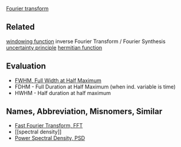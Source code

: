 [Fourier transform](https://en.wikipedia.org/wiki/Fourier_transform)

## Related
[windowing function](https://en.wikipedia.org/wiki/Window_function)
inverse Fourier Transform / Fourier Synthesis
[uncertainty principle](https://en.wikipedia.org/wiki/Fourier_transform#Uncertainty_principle)
[hermitian function](https://en.wikipedia.org/wiki/Hermitian_function)

## Evaluation
* [FWHM, Full Width at Half Maximum](https://en.wikipedia.org/wiki/Full_width_at_half_maximum)
 * FDHM - Full Duration at Half Maximum (when ind. variable is time)
 * HWHM - Half duration at half maximum

## Names, Abbreviation, Misnomers, Similar
* [Fast Fourier Transform, FFT](https://en.wikipedia.org/wiki/Fast_Fourier_transform)
* [[spectral density]]
* [Power Spectral Density, PSD](http://ocw.mit.edu/courses/electrical-engineering-and-computer-science/6-011-introduction-to-communication-control-and-signal-processing-spring-2010/readings/MIT6_011S10_chap10.pdf)